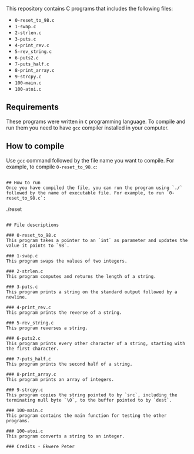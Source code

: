This repository contains C programs that includes the following files:

* `0-reset_to_98.c`
* `1-swap.c`
* `2-strlen.c`
* `3-puts.c`
* `4-print_rev.c`
* `5-rev_string.c`
* `6-puts2.c`
* `7-puts_half.c`
* `8-print_array.c`
* `9-strcpy.c`
* `100-main.c`
* `100-atoi.c`

## Requirements
These programs were written in `C` programming language. To compile and run them you need to have `gcc` compiler installed in your computer.

## How to compile
Use `gcc` command followed by the file name you want to compile. For example, to compile `0-reset_to_98.c`:
```

## How to run
Once you have compiled the file, you can run the program using `./` followed by the name of executable file. For example, to run `0-reset_to_98.c`:
```
./reset
``` 

## File descriptions

### 0-reset_to_98.c
This program takes a pointer to an `int` as parameter and updates the value it points to `98`.

### 1-swap.c
This program swaps the values of two integers.

### 2-strlen.c
This program computes and returns the length of a string.

### 3-puts.c
This program prints a string on the standard output followed by a newline.

### 4-print_rev.c
This program prints the reverse of a string.

### 5-rev_string.c
This program reverses a string.

### 6-puts2.c
This program prints every other character of a string, starting with the first character.

### 7-puts_half.c
This program prints the second half of a string.

### 8-print_array.c
This program prints an array of integers.

### 9-strcpy.c
This program copies the string pointed to by `src`, including the terminating null byte `\0`, to the buffer pointed to by `dest`.

### 100-main.c
This program contains the main function for testing the other programs.

### 100-atoi.c
This program converts a string to an integer.

### Credits - Ekwere Peter
